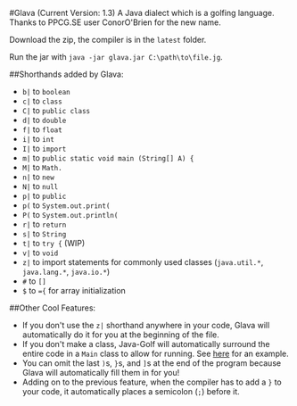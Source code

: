 #Glava (Current Version: 1.3)
A Java dialect which is a golfing language. Thanks to PPCG.SE user ConorO'Brien for the new name.

Download the zip, the compiler is in the `latest` folder.

Run the jar with `java -jar glava.jar C:\path\to\file.jg`.

##Shorthands added by Glava:
 - `b|` to `boolean `
 - `c|` to `class `
 - `C|` to `public class `
 - `d|` to `double `
 - `f|` to `float `
 - `i|` to `int `
 - `I|` to `import `
 - `m|` to `public static void main (String[] A) {`
 - `M|` to `Math.`
 - `n|` to `new `
 - `N|` to `null `
 - `p|` to `public `
 - `p(` to `System.out.print(`
 - `P(` to `System.out.println(`
 - `r|` to `return `
 - `s|` to `String `
 - `t|` to `try {` (WIP)
 - `v|` to `void `
 - `z|` to import statements for commonly used classes (`java.util.*`, `java.lang.*`, `java.io.*`)
 - `#` to `[]`
 - `$` to `={` for array initialization

##Other Cool Features:
 - If you don't use the `z|` shorthand anywhere in your code, Glava will automatically do it for you at the beginning of the file.
 - If you don't make a class, Java-Golf will automatically surround the entire code in a `Main` class to allow for running. See [here](http://codegolf.stackexchange.com/questions/55422/hello-world/68496#68496) for an example.
 - You can omit the last `)`s, `}`s, and `]`s at the end of the program because Glava will automatically fill them in for you!
 - Adding on to the previous feature, when the compiler has to add a `}` to your code, it automatically places a semicolon (`;`) before it.
